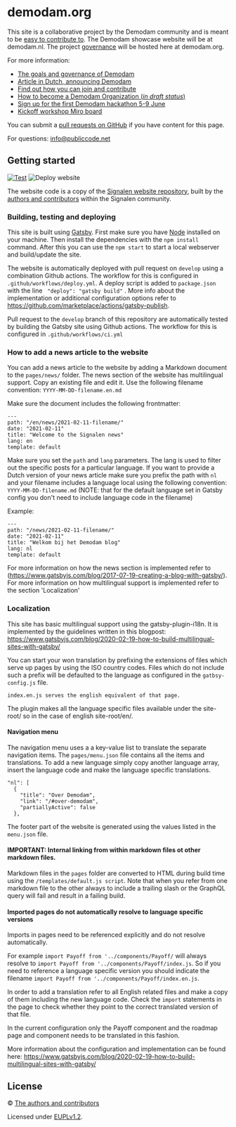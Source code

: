 # demodam.org


This site is a collaborative project by the Demodam community and is meant to be [easy to contribute to](CONTRIBUTING.md).
The Demodam showcase website will be at demodam.nl. The project [governance](GOVERNANCE.md) will be hosted here at demodam.org.


For more information:
* [The goals and governance of Demodam](GOVERNANCE.md)
* [Article in Dutch, announcing Demodam](https://commonground.nl/blog/view/6c422c0a-e541-41c8-8261-9c8bc90f4d87/doe-mee-met-demodam-de-common-ground-showcase-website)
* [Find out how you can join and contribute](CONTRIBUTING.MD)
* [How to become a Demodam Organization (*in draft status*)](docs/organizations.md)
* [Sign up for the first Demodam hackathon 5-9 June](https://www.meetup.com/Code-For-NL/events/278262253/)
* [Kickoff workshop Miro board](https://miro.com/app/board/o9J_lVUNNfU=/)

You can submit a [pull requests on GitHub](https://github.com/demodam/demodam.org/edit/main/README.md) if you have content for this page.

For questions: <info@publiccode.net>

## Getting started

[![Test](https://github.com/demodam/demodam.org/actions/workflows/test.yml/badge.svg)](https://github.com/demodam/demodam.org/actions/workflows/test.yml)
![Deploy website](https://github.com/open-zaak/open-zaak-website/workflows/Deploy%20website/badge.svg)

The website code is a copy of the [Signalen website repository](https://github.com/Signalen/signalen.org), built by the [authors and contributors](AUTHORS.md) within the Signalen community.

### Building, testing and deploying

This site is built using [Gatsby](https://www.gatsbyjs.org/). First make sure you have [Node](https://nodejs.org/en/) installed on your machine. Then install the dependencies with the `npm install` command. After this you can use the `npm start` to start a local webserver and build/update the site.

The website is automatically deployed with pull request on `develop` using a combination Github actions. The workflow for this is configured in `.github/workflows/deploy.yml`.  A deploy script is added to `package.json` with the line ` "deploy": "gatsby build"` . More info about the implementation or additional configuration options refer to https://github.com/marketplace/actions/gatsby-publish.

Pull request to the `develop` branch of this repository are automatically tested by building the Gatsby site using Github actions. The workflow for this is configured in `.github/workflows/ci.yml`

### How to add a news article to the website
You can add a news article to the website by adding a Markdown document to the `pages/news/` folder. The news section of the website has multilingual support. Copy an existing file and edit it. Use the following filename convention: `YYYY-MM-DD-filename.en.md`

Make sure the document includes the following frontmatter:

```
---
path: "/en/news/2021-02-11-filename/"
date: "2021-02-11"
title: "Welcome to the Signalen news"
lang: en
template: default
```

Make sure you set the `path` and `lang` parameters. The lang is used to filter out the specific posts for a particular language.
If you want to provide a Dutch version of your news article make sure you prefix the path with `nl` and your filename includes a language local using the following convention: `YYYY-MM-DD-filename.md` (NOTE: that for the default language set in Gatsby config you don't need to include language code in the filename)

Example:

```
---
path: "/news/2021-02-11-filename/"
date: "2021-02-11"
title: "Welkom bij het Demodam blog"
lang: nl
template: default
```

For more information on how the news section is implemented refer to (https://www.gatsbyjs.com/blog/2017-07-19-creating-a-blog-with-gatsby/). For more information on how multilingual support is implemented refer to the section 'Localization'

### Localization
This site has basic multilingual support using the gatsby-plugin-i18n.
It is implemented by the guidelines written in this blogpost:
https://www.gatsbyjs.com/blog/2020-02-19-how-to-build-multilingual-sites-with-gatsby/

You can start your won translation by prefixing the extensions of files which serve up pages by using the ISO country codes. Files which do not include such a prefix will be defaulted to the language as configured in the `gatbsy-config.js` file.

```example:
index.en.js serves the english equivalent of that page.
```
The plugin makes all the language specific files available under the site-root/<language code> so in the case of english site-root/en/.

#### Navigation menu
The navigation menu uses a a key-value list to translate the separate navigation items. The `pages/menu.json` file
contains all the items and translations. To add a new language simply copy another language array, insert the language code and make the language specific translations.

```
"nl": [
  {
    "title": "Over Demodam",
    "link": "/#over-demodam",
    "partiallyActive": false
  },
```
The footer part of the website is generated using the values listed in the `menu.json` file.

#### IMPORTANT: Internal linking from within markdown files ot other markdown files.
Markdown files in the `pages` folder are converted to HTML during build time using the `/templates/default.js script`. Note that when you refer from one markdown file to the other always to include a trailing slash or the GraphQL query will fail and result in a failing build.

#### Imported pages do not automatically resolve to language specific versions

Imports in pages need to be referenced explicitly and do not resolve automatically.

For example `import Payoff from '../components/Payoff/` will always resolve to `import Payoff from '../components/Payoff/index.js`. So if you need to reference a language specific version you should indicate the filename `import Payoff from '../components/Payoff/index.en.js`.

In order to add a translation refer to all English related files and make a copy of them including the new language code. Check the `import` statements in the page to check whether they point to the correct translated version of that file.

In the current configuration only the Payoff component and the roadmap page and component needs to be translated in this fashion.

More information about the configuration and implementation can be found here:
https://www.gatsbyjs.com/blog/2020-02-19-how-to-build-multilingual-sites-with-gatsby/


## License

© [The authors and contributors](AUTHORS.md)

Licensed under [EUPLv1.2](LICENSE.md).
